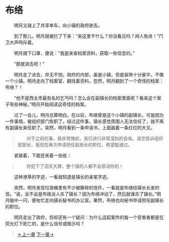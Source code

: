 # 布络

&#x3000;&#x3000;明月又骑上了共享单车，向小镇的政府驶去。

&#x3000;&#x3000;到了那儿，明月就被拦了下来：“来这里干什么？你没看见吗？闲人免进！”门卫大声呵斥着。

&#x3000;&#x3000;明月摘下口罩，便说：“我是来查档案资料，获取一些信息的。”

&#x3000;&#x3000;“那就进去吧！”

&#x3000;&#x3000;明月走了进去，并无不悦。政府的内部，虽是小镇，但是装饰十分豪华，不像一个小镇。明月走向了档案室，翻找着资料。忽然，明月翻到了一个奇怪的档案：布络？！

&#x3000;&#x3000;“他不是西太市最有名的乞丐吗？怎么会在副镇长的档案里面呢？看来这个案子有些神秘。”明月开始阅读这奇怪的档案。

&#x3000;&#x3000;过了一会儿，明月总算明白。在以前，布络曾是这个小镇的副镇长，可是因为一件事情，被组织部门免职了。经过这件事，镇长感觉周围人无法信任了，就不再有副镇长来任职了。突然，明月看到一条申请书，上面画着一条红红的大叉。

> &#x3000;&#x3000;对于之前的事，我非常愧疚，我已进行非常深刻的自省。请您告诉组织部部长，我现在再次申请担任副局长的职位，希望能通过。

&#x3000;&#x3000;紧接着，下面还夹着一张纸：

> &#x3000;&#x3000;你犯下了滔天大罪，整个镇的人都不会原谅你的！

&#x3000;&#x3000;这种潦草的字迹，一看就知道是镇长的亲笔字迹。
  
&#x3000;&#x3000;突然，明月发现垃圾桶里有不少被撕碎的信件，一看就是布络给镇长长发的信。“诶，会不会是布络派人杀了镇长？因为布络冲动了，然后就谋杀了镇长。”明月脑中一闪，便匆忙走向镇长秘书的办公室。果然，布络也向秘书申请担任副镇长的职位。
  
&#x3000;&#x3000;明月走出了政府，但却还有一个疑问：为什么这起案件的每一个受害者都是在荧光灯下死亡的，是什么信号或暗示吗？

> [←上一章](/zh-cn/detective/part4/chapter2.md)  [下一章→](/zh-cn/detective/part4/chapter4.md) 
